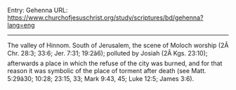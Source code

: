 Entry: Gehenna
URL: https://www.churchofjesuschrist.org/study/scriptures/bd/gehenna?lang=eng

---

The valley of Hinnom. South of Jerusalem, the scene of Moloch worship (2Â Chr. 28:3; 33:6; Jer. 7:31; 19:2â6); polluted by Josiah (2Â Kgs. 23:10); afterwards a place in which the refuse of the city was burned, and for that reason it was symbolic of the place of torment after death (see Matt. 5:29â30; 10:28; 23:15, 33; Mark 9:43, 45; Luke 12:5; James 3:6).
